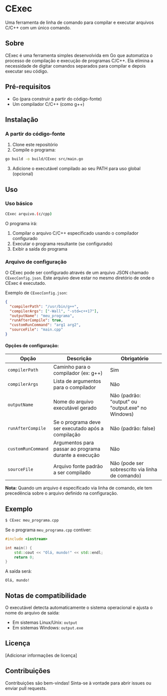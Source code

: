 # CExec

Uma ferramenta de linha de comando para compilar e executar arquivos C/C++ com um único comando.

## Sobre

CExec é uma ferramenta simples desenvolvida em Go que automatiza o processo de compilação e execução de programas C/C++. Ela elimina a necessidade de digitar comandos separados para compilar e depois executar seu código.

## Pré-requisitos

- Go (para construir a partir do código-fonte)
- Um compilador C/C++ (como g++)

## Instalação

### A partir do código-fonte

1. Clone este repositório
2. Compile o programa:

```bash
go build -o build/CExec src/main.go
```

3. Adicione o executável compilado ao seu PATH para uso global (opcional)

## Uso

### Uso básico

```bash
CExec arquivo.(c/cpp)
```

O programa irá:

1. Compilar o arquivo C/C++ especificado usando o compilador configurado
2. Executar o programa resultante (se configurado)
3. Exibir a saída do programa

### Arquivo de configuração

O CExec pode ser configurado através de um arquivo JSON chamado `CExecConfig.json`. Este arquivo deve estar no mesmo diretório de onde o CExec é executado.

Exemplo de `CExecConfig.json`:

```json
{
  "compilerPath": "/usr/bin/g++",
  "compilerArgs": ["-Wall", "-std=c++17"],
  "outputName": "meu_programa",
  "runAfterCompile": true,
  "customRunCommand": "arg1 arg2",
  "sourceFile": "main.cpp"
}
```

#### Opções de configuração:

| Opção              | Descrição                                             | Obrigatório                                       |
| ------------------ | ----------------------------------------------------- | ------------------------------------------------- |
| `compilerPath`     | Caminho para o compilador (ex: g++)                   | Sim                                               |
| `compilerArgs`     | Lista de argumentos para o compilador                 | Não                                               |
| `outputName`       | Nome do arquivo executável gerado                     | Não (padrão: "output" ou "output.exe" no Windows) |
| `runAfterCompile`  | Se o programa deve ser executado após a compilação    | Não (padrão: false)                               |
| `customRunCommand` | Argumentos para passar ao programa durante a execução | Não                                               |
| `sourceFile`       | Arquivo fonte padrão a ser compilado                  | Não (pode ser sobrescrito via linha de comando)   |

**Nota:** Quando um arquivo é especificado via linha de comando, ele tem precedência sobre o arquivo definido na configuração.

## Exemplo

```bash
$ CExec meu_programa.cpp
```

Se o programa `meu_programa.cpp` contiver:

```cpp
#include <iostream>

int main() {
    std::cout << "Olá, mundo!" << std::endl;
    return 0;
}
```

A saída será:

```
Olá, mundo!
```

## Notas de compatibilidade

O executável detecta automaticamente o sistema operacional e ajusta o nome do arquivo de saída:

- Em sistemas Linux/Unix: `output`
- Em sistemas Windows: `output.exe`

## Licença

[Adicionar informações de licença]

## Contribuições

Contribuições são bem-vindas! Sinta-se à vontade para abrir issues ou enviar pull requests.
